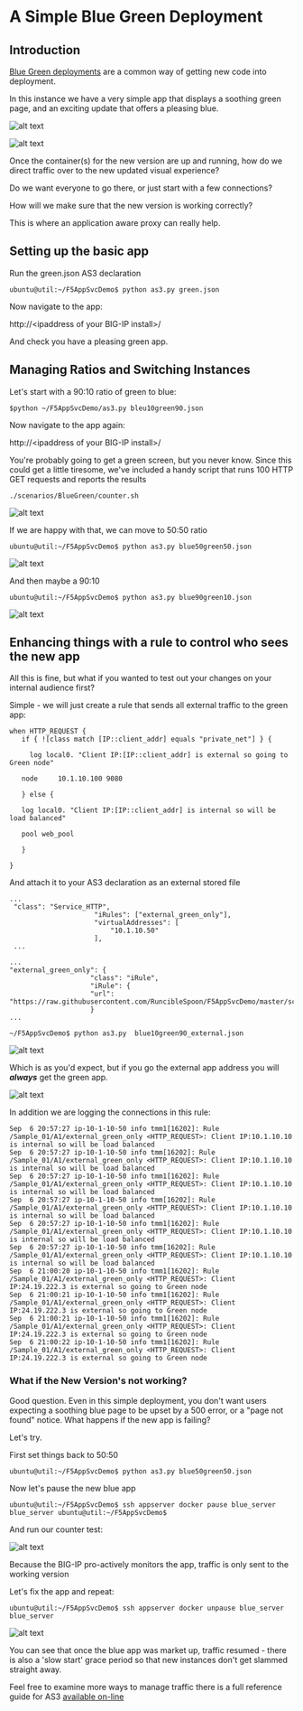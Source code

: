 # A Simple Blue Green Deployment


## Introduction 

[Blue Green deployments](https://martinfowler.com/bliki/BlueGreenDeployment.html) are a common way of getting new code into deployment. 

In this instance we have a very simple app that displays a soothing green page, and an exciting update that offers a pleasing blue.

![alt text](https://github.com/RuncibleSpoon/F5AppSvcDemo/raw/master/images/blue.PNG "Blue App")

![alt text](https://github.com/RuncibleSpoon/F5AppSvcDemo/raw/master/images/green.PNG "Green App")

Once the container(s) for the new version are up and running, how do we direct traffic over to the new updated visual experience? 

Do we want everyone to go there, or just start with a few connections?

How will we make sure that the new version is working correctly?

This is where an application aware proxy can really help.

## Setting up the basic app

Run the green.json AS3 declaration 

`ubuntu@util:~/F5AppSvcDemo$ python as3.py green.json` 

Now navigate to the app:

http:\/\/\<ipaddress of your BIG-IP install\>\/

And check you have a pleasing green app. 	

## Managing Ratios and Switching Instances 


Let's start with a 90:10 ratio of green to blue:


`$python ~/F5AppSvcDemo/as3.py bleu10green90.json`


Now navigate to the app again:

http:\/\/\<ipaddress of your BIG-IP install\>\/

You're probably going to get a green screen, but you never know. Since this could get a little tiresome, we've included a handy script that runs 100 HTTP GET requests and reports the results

`./scenarios/BlueGreen/counter.sh `


![alt text](https://github.com/RuncibleSpoon/F5AppSvcDemo/raw/master/images/B10G90.PNG  "Counter script results")

If we are happy with that, we can move to 50:50 ratio

`ubuntu@util:~/F5AppSvcDemo$ python as3.py blue50green50.json`

![alt text](https://github.com/RuncibleSpoon/F5AppSvcDemo/raw/master/images/50B50G.PNG  "Counter script results")

And then maybe a 90:10

`ubuntu@util:~/F5AppSvcDemo$ python as3.py blue90green10.json`

![alt text](https://github.com/RuncibleSpoon/F5AppSvcDemo/raw/master/images/B90G10.PNG  "Counter script results")

## Enhancing things with a rule to control who sees the new app


All this is fine, but what if you wanted to test out your changes on your internal audience first? 

Simple - we will just create a rule that sends all external traffic to the green app:

```
when HTTP_REQUEST {
   if { ![class match [IP::client_addr] equals "private_net"] } {
   
     log local0. "Client IP:[IP::client_addr] is external so going to Green node"
   
   node 	10.1.10.100 9080
   
   } else {
   
   log local0. "Client IP:[IP::client_addr] is internal so will be load balanced"
   
   pool web_pool
   
   }
   
}

```

And attach it to your AS3 declaration as an external stored file 

```
...
 "class": "Service_HTTP",
                     "iRules": ["external_green_only"],
                     "virtualAddresses": [
                         "10.1.10.50"
                     ],
 ...
 ```

```
...
"external_green_only": {
                    "class": "iRule",
                    "iRule": {
                    "url": "https://raw.githubusercontent.com/RuncibleSpoon/F5AppSvcDemo/master/scenarios/BlueGreen/irule.tcl"
                    }  
...
```                    

`~/F5AppSvcDemo$ python as3.py  blue10green90_external.json`


![alt text](https://github.com/RuncibleSpoon/F5AppSvcDemo/raw/master/images/b10_external.PNG  "Counter script results")

Which is as  you'd expect, but if you go the external app address you will ***always*** get the green app.

![alt text](https://github.com/RuncibleSpoon/F5AppSvcDemo/raw/master/images/allgreen.png  "External app")


In addition we are logging the connections in this rule:

```
Sep  6 20:57:27 ip-10-1-10-50 info tmm1[16202]: Rule /Sample_01/A1/external_green_only <HTTP_REQUEST>: Client IP:10.1.10.10 is internal so will be load balanced
Sep  6 20:57:27 ip-10-1-10-50 info tmm[16202]: Rule /Sample_01/A1/external_green_only <HTTP_REQUEST>: Client IP:10.1.10.10 is internal so will be load balanced
Sep  6 20:57:27 ip-10-1-10-50 info tmm1[16202]: Rule /Sample_01/A1/external_green_only <HTTP_REQUEST>: Client IP:10.1.10.10 is internal so will be load balanced
Sep  6 20:57:27 ip-10-1-10-50 info tmm[16202]: Rule /Sample_01/A1/external_green_only <HTTP_REQUEST>: Client IP:10.1.10.10 is internal so will be load balanced
Sep  6 20:57:27 ip-10-1-10-50 info tmm1[16202]: Rule /Sample_01/A1/external_green_only <HTTP_REQUEST>: Client IP:10.1.10.10 is internal so will be load balanced
Sep  6 20:57:27 ip-10-1-10-50 info tmm[16202]: Rule /Sample_01/A1/external_green_only <HTTP_REQUEST>: Client IP:10.1.10.10 is internal so will be load balanced
Sep  6 21:00:20 ip-10-1-10-50 info tmm1[16202]: Rule /Sample_01/A1/external_green_only <HTTP_REQUEST>: Client IP:24.19.222.3 is external so going to Green node
Sep  6 21:00:21 ip-10-1-10-50 info tmm1[16202]: Rule /Sample_01/A1/external_green_only <HTTP_REQUEST>: Client IP:24.19.222.3 is external so going to Green node
Sep  6 21:00:21 ip-10-1-10-50 info tmm1[16202]: Rule /Sample_01/A1/external_green_only <HTTP_REQUEST>: Client IP:24.19.222.3 is external so going to Green node
Sep  6 21:00:22 ip-10-1-10-50 info tmm1[16202]: Rule /Sample_01/A1/external_green_only <HTTP_REQUEST>: Client IP:24.19.222.3 is external so going to Green node

```
### What if  the New Version's not working? ###

Good question. Even in this simple deployment, you don't want users expecting a soothing blue page to be upset by a 500 error, or a "page not found" notice. What happens if the new app is failing?

Let's try.

First set things back to 50:50

`ubuntu@util:~/F5AppSvcDemo$ python as3.py blue50green50.json`

Now let's pause the new blue app

`ubuntu@util:~/F5AppSvcDemo$ ssh appserver docker pause blue_server
blue_server
ubuntu@util:~/F5AppSvcDemo$`

And run our counter test:

![alt text](https://github.com/RuncibleSpoon/F5AppSvcDemo/raw/master/images/monitor.PNG  "with monitor")

Because the BIG-IP pro-actively monitors the app, traffic is only sent to the working version 

Let's fix the app and repeat:

`ubuntu@util:~/F5AppSvcDemo$ ssh appserver docker unpause blue_server
blue_server`

![alt text](https://github.com/RuncibleSpoon/F5AppSvcDemo/raw/master/images/resume.PNG  "resumed")

You can see that once the blue app was market up, traffic resumed - there is also a 'slow start' grace period so that new instances don't get slammed straight away. 

Feel free to examine more ways to manage traffic there is a full reference guide for AS3 [available on-line](https://clouddocs.f5.com/products/extensions/f5-appsvcs-extension/latest/)